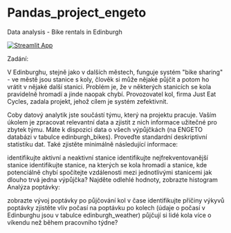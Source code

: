 # Pandas_project_engeto
Data analysis - Bike rentals in Edinburgh

[![Streamlit App](https://static.streamlit.io/badges/streamlit_badge_black_white.svg)](https://share.streamlit.io/tomas-weber1994/pandas_project_engeto_data_academy/main/App_streamlit.py)


Zadání:

V Edinburghu, stejně jako v dalších městech, funguje systém "bike sharing" - ve městě jsou stanice s koly, člověk si může nějaké půjčit a potom ho vrátit v nějaké další stanici. Problém je, že v některých stanicích se kola pravidelně hromadí a jinde naopak chybí. Provozovatel kol, firma Just Eat Cycles, zadala projekt, jehož cílem je systém zefektivnit.

Coby datový analytik jste součástí týmu, který na projektu pracuje. Vaším úkolem je zpracovat relevantní data a zjistit z nich informace užitečné pro zbytek týmu. Máte k dispozici data o všech výpůjčkách (na ENGETO databázi v tabulce edinburgh_bikes). Proveďte standardní deskriptivní statistiku dat. Také zjistěte minimálně následující informace:

identifikujte aktivní a neaktivní stanice
identifikujte nejfrekventovanější stanice
identifikujte stanice, na kterých se kola hromadí a stanice, kde potenciálně chybí
spočítejte vzdálenosti mezi jednotlivými stanicemi
jak dlouho trvá jedna výpůjčka? Najděte odlehlé hodnoty, zobrazte histogram
Analýza poptávky:

zobrazte vývoj poptávky po půjčování kol v čase
identifikujte příčiny výkyvů poptávky
zjistěte vliv počasí na poptávku po kolech (údaje o počasí v Edinburghu jsou v tabulce edinburgh_weather)
půjčují si lidé kola více o víkendu než během pracovního týdne?

